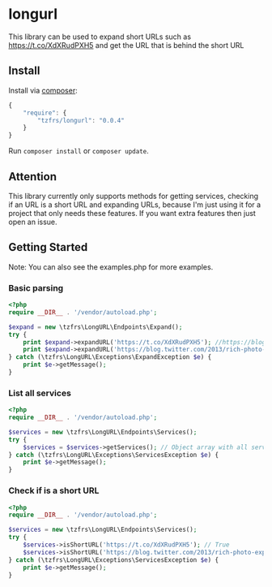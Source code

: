 # longurl

This library can be used to expand short URLs such as https://t.co/XdXRudPXH5 and get the URL that is behind the short URL

## Install

Install via [composer](https://getcomposer.org):

```javascript
{
    "require": {
        "tzfrs/longurl": "0.0.4"
    }
}
```

Run `composer install` or `composer update`.

## Attention

This library currently only supports methods for getting services, checking if an URL is a short URL and expanding URLs, 
because I'm just using it for a project that only needs these features. If you want extra features then just open an issue.

## Getting Started

Note: You can also see the examples.php for more examples.

### Basic parsing

```php
<?php
require __DIR__ . '/vendor/autoload.php';

$expand = new \tzfrs\LongURL\Endpoints\Expand();
try {
    print $expand->expandURL('https://t.co/XdXRudPXH5'); //https://blog.twitter.com/2013/rich-photo-experience-now-in-embedded-tweets-3
    print $expand->expandURL('https://blog.twitter.com/2013/rich-photo-experience-now-in-embedded-tweets-3'); //https://blog.twitter.com/2013/rich-photo-experience-now-in-embedded-tweets-3
} catch (\tzfrs\LongURL\Exceptions\ExpandException $e) {
    print $e->getMessage();
}
```

### List all services

```php
<?php
require __DIR__ . '/vendor/autoload.php';

$services = new \tzfrs\LongURL\Endpoints\Services();
try {
    $services = $services->getServices(); // Object array with all services
} catch (\tzfrs\LongURL\Exceptions\ServicesException $e) {
    print $e->getMessage();
}
```

### Check if is a short URL

```php
<?php
require __DIR__ . '/vendor/autoload.php';

$services = new \tzfrs\LongURL\Endpoints\Services();
try {
    $services->isShortURL('https://t.co/XdXRudPXH5'); // True
    $services->isShortURL('https://blog.twitter.com/2013/rich-photo-experience-now-in-embedded-tweets-3'); // False
} catch (\tzfrs\LongURL\Exceptions\ServicesException $e) {
    print $e->getMessage();
}
```